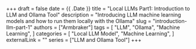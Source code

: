 +++ 
draft = false
date = {{ .Date }}
title = "Local LLMs Part1: Introduction to LLM and Ollama Tool"
description = "Introducing LLM machine learning models and how to run them locally with the Ollama"
slug = "introduction-llm-part-1"
authors = ["Armbraker"]
tags = [
    "LLM",
    "Ollama",
    "Machine Learning",
]
categories = [
    "Local LLM Model",
    "Machine Learning",
]
externalLink = ""
series = ["LLM and Ollama Tool"]
+++
